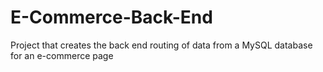 # E-Commerce-Back-End
Project that creates the back end routing of data from a MySQL database for an e-commerce page
